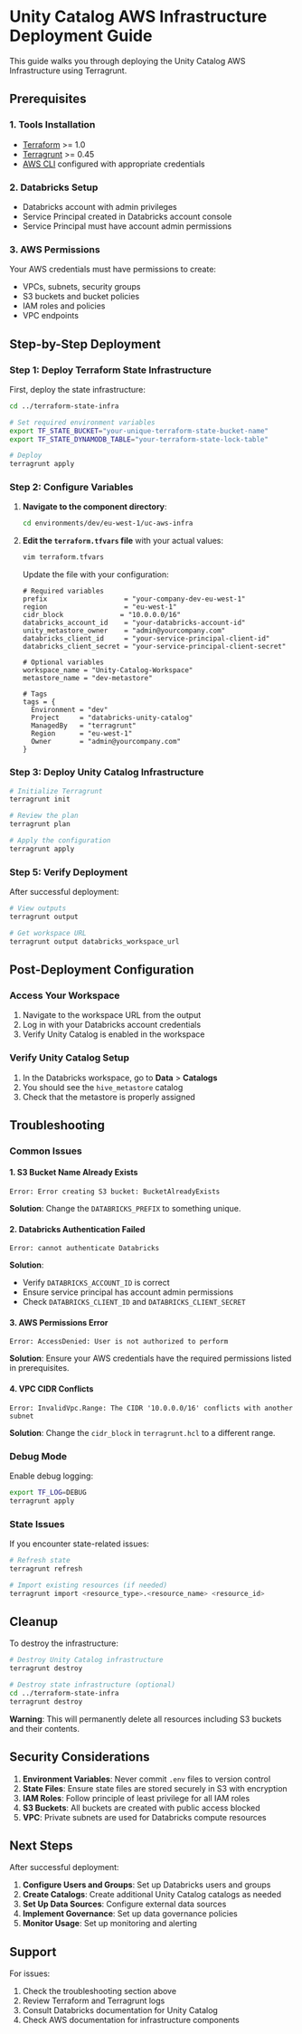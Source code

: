 # Unity Catalog AWS Infrastructure Deployment Guide

This guide walks you through deploying the Unity Catalog AWS Infrastructure using Terragrunt.

## Prerequisites

### 1. Tools Installation
- [Terraform](https://www.terraform.io/downloads.html) >= 1.0
- [Terragrunt](https://terragrunt.gruntwork.io/docs/getting-started/install/) >= 0.45
- [AWS CLI](https://aws.amazon.com/cli/) configured with appropriate credentials

### 2. Databricks Setup
- Databricks account with admin privileges
- Service Principal created in Databricks account console
- Service Principal must have account admin permissions

### 3. AWS Permissions
Your AWS credentials must have permissions to create:
- VPCs, subnets, security groups
- S3 buckets and bucket policies
- IAM roles and policies
- VPC endpoints

## Step-by-Step Deployment

### Step 1: Deploy Terraform State Infrastructure

First, deploy the state infrastructure:

```bash
cd ../terraform-state-infra

# Set required environment variables
export TF_STATE_BUCKET="your-unique-terraform-state-bucket-name"
export TF_STATE_DYNAMODB_TABLE="your-terraform-state-lock-table"

# Deploy
terragrunt apply
```

### Step 2: Configure Variables

1. **Navigate to the component directory**:
   ```bash
   cd environments/dev/eu-west-1/uc-aws-infra
   ```

2. **Edit the `terraform.tfvars` file** with your actual values:
   ```bash
   vim terraform.tfvars
   ```
   
   Update the file with your configuration:
   ```hcl
   # Required variables
   prefix                   = "your-company-dev-eu-west-1"
   region                   = "eu-west-1"
   cidr_block              = "10.0.0.0/16"
   databricks_account_id    = "your-databricks-account-id"
   unity_metastore_owner    = "admin@yourcompany.com"
   databricks_client_id     = "your-service-principal-client-id"
   databricks_client_secret = "your-service-principal-client-secret"
   
   # Optional variables
   workspace_name = "Unity-Catalog-Workspace"
   metastore_name = "dev-metastore"
   
   # Tags
   tags = {
     Environment = "dev"
     Project     = "databricks-unity-catalog"
     ManagedBy   = "terragrunt"
     Region      = "eu-west-1"
     Owner       = "admin@yourcompany.com"
   }
   ```

### Step 3: Deploy Unity Catalog Infrastructure

```bash
# Initialize Terragrunt
terragrunt init

# Review the plan
terragrunt plan

# Apply the configuration
terragrunt apply
```

### Step 5: Verify Deployment

After successful deployment:

```bash
# View outputs
terragrunt output

# Get workspace URL
terragrunt output databricks_workspace_url
```

## Post-Deployment Configuration

### Access Your Workspace

1. Navigate to the workspace URL from the output
2. Log in with your Databricks account credentials
3. Verify Unity Catalog is enabled in the workspace

### Verify Unity Catalog Setup

1. In the Databricks workspace, go to **Data** > **Catalogs**
2. You should see the `hive_metastore` catalog
3. Check that the metastore is properly assigned

## Troubleshooting

### Common Issues

#### 1. S3 Bucket Name Already Exists
```
Error: Error creating S3 bucket: BucketAlreadyExists
```
**Solution**: Change the `DATABRICKS_PREFIX` to something unique.

#### 2. Databricks Authentication Failed
```
Error: cannot authenticate Databricks
```
**Solution**: 
- Verify `DATABRICKS_ACCOUNT_ID` is correct
- Ensure service principal has account admin permissions
- Check `DATABRICKS_CLIENT_ID` and `DATABRICKS_CLIENT_SECRET`

#### 3. AWS Permissions Error
```
Error: AccessDenied: User is not authorized to perform
```
**Solution**: Ensure your AWS credentials have the required permissions listed in prerequisites.

#### 4. VPC CIDR Conflicts
```
Error: InvalidVpc.Range: The CIDR '10.0.0.0/16' conflicts with another subnet
```
**Solution**: Change the `cidr_block` in `terragrunt.hcl` to a different range.

### Debug Mode

Enable debug logging:
```bash
export TF_LOG=DEBUG
terragrunt apply
```

### State Issues

If you encounter state-related issues:
```bash
# Refresh state
terragrunt refresh

# Import existing resources (if needed)
terragrunt import <resource_type>.<resource_name> <resource_id>
```

## Cleanup

To destroy the infrastructure:

```bash
# Destroy Unity Catalog infrastructure
terragrunt destroy

# Destroy state infrastructure (optional)
cd ../terraform-state-infra
terragrunt destroy
```

**Warning**: This will permanently delete all resources including S3 buckets and their contents.

## Security Considerations

1. **Environment Variables**: Never commit `.env` files to version control
2. **State Files**: Ensure state files are stored securely in S3 with encryption
3. **IAM Roles**: Follow principle of least privilege for all IAM roles
4. **S3 Buckets**: All buckets are created with public access blocked
5. **VPC**: Private subnets are used for Databricks compute resources

## Next Steps

After successful deployment:

1. **Configure Users and Groups**: Set up Databricks users and groups
2. **Create Catalogs**: Create additional Unity Catalog catalogs as needed
3. **Set Up Data Sources**: Configure external data sources
4. **Implement Governance**: Set up data governance policies
5. **Monitor Usage**: Set up monitoring and alerting

## Support

For issues:
1. Check the troubleshooting section above
2. Review Terraform and Terragrunt logs
3. Consult Databricks documentation for Unity Catalog
4. Check AWS documentation for infrastructure components